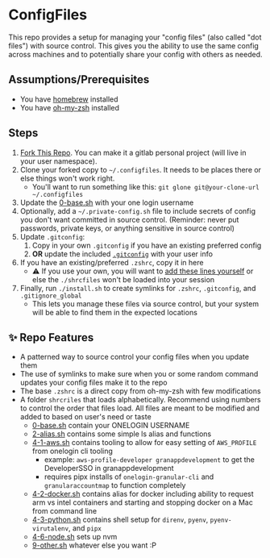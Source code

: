 # ConfigFiles

This repo provides a setup for managing your "config files" (also called "dot files") with source control.
This gives you the ability to use the same config across machines and to potentially share your config with
others as needed.

## Assumptions/Prerequisites

* You have [homebrew](https://brew.sh/) installed
* You have [oh-my-zsh](https://ohmyz.sh/) installed

## Steps

1. [Fork This Repo](#ADD). You can make it a gitlab personal project (will live in your user namespace).
1. Clone your forked copy to `~/.configfiles`. It needs to be places there or else things won't work right.
    * You'll want to run something like this: `git glone git@your-clone-url ~/.configfiles`
1. Update the [0-base.sh](shrcfiles/0-base.sh) with your one login username
1. Optionally, add a `~/.private-config.sh` file to include secrets of config you don't want committed in source control. (Reminder: never put passwords, private keys, or anything sensitive in source control)
1. Update `.gitconfig`:
    1. Copy in your own `.gitconfig` if you have an existing preferred config
    1. **OR** update the included [`.gitconfig`](.gitconfig#L3-4) with your user info
1. If you have an existing/preferred `.zshrc`, copy it in here
   * :warning: If you use your own, you will want to [add these lines yourself](.zshrc#L106-124) or else the `./shrcfiles` won't be loaded into your session
1. Finally, run `./install.sh` to create symlinks for `.zshrc`, `.gitconfig`, and `.gitignore_global`
    * This lets you manage these files via source control, but your system will be able to find them in the expected locations

## ✨ Repo Features

* A patterned way to source control your config files when you update them
* The use of symlinks to make sure when you or some random command updates your config files make it to the repo
* The base `.zshrc` is a direct copy from oh-my-zsh with few modifications
* A folder `shrcriles` that loads alphabetically. Recommend using numbers to control the order that files load. All files are meant to be modified and added to based on user's need or taste
  * [0-base.sh](shrcfiles/0-base.sh) contain your ONELOGIN USERNAME
  * [2-alias.sh](shrcfiles/2-alias.sh) contains some simple ls alias and functions
  * [4-1-aws.sh](shrcfiles/4-1-aws.sh) contains tooling to allow for easy setting of `AWS_PROFILE` from onelogin cli tooling
    * example: `aws-profile-developer granappdevelopment` to get the DeveloperSSO in granappdevelopment
    * requires pipx installs of `onelogin-granular-cli` and `granularaccountmap` to function completely
  * [4-2-docker.sh](shrcfiles/4-2-docker.sh) contains alias for docker including ability to request arm vs intel containers and starting and stopping docker on a Mac from command line
  * [4-3-python.sh](shrcfiles/4-3-python.sh) contains shell setup for `direnv`, `pyenv`, `pyenv-virutalenv`, and `pipx`
  * [4-6-node.sh](shrcfiles/4-6-node.sh) sets up nvm
  * [9-other.sh](shrcfiles/9-other.sh) whatever else you want :P
